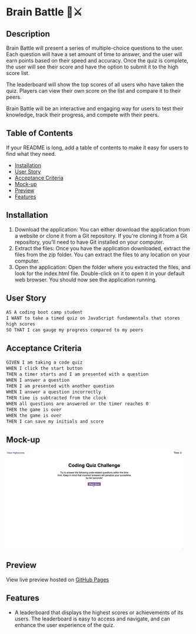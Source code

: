 # Brain Battle 🧠⚔️

## Description

Brain Battle will present a series of multiple-choice questions to the user. Each question will have a set amount of time to answer, and the user will earn points based on their speed and accuracy. Once the quiz is complete, the user will see their score and have the option to submit it to the high score list.

The leaderboard will show the top scores of all users who have taken the quiz. Players can view their own score on the list and compare it to their peers. 

Brain Battle will be an interactive and engaging way for users to test their knowledge, track their progress, and compete with their peers.

## Table of Contents

If your README is long, add a table of contents to make it easy for users to find what they need.

- [Installation](#installation)
- [User Story](#user-story)
- [Acceptance Criteria](#acceptance-criteria)
- [Mock-up](#mock-up)
- [Preview](#preview)
- [Features](#features)

## Installation

1. Download the application: You can either download the application from a website or clone it from a Git repository. If you're cloning it from a Git repository, you'll need to have Git installed on your computer.
2. Extract the files: Once you have the application downloaded, extract the files from the zip folder. You can extract the files to any location on your computer.
3. Open the application: Open the folder where you extracted the files, and look for the index.html file. Double-click on it to open it in your default web browser. You should now see the application running.


## User Story

```
AS A coding boot camp student
I WANT to take a timed quiz on JavaScript fundamentals that stores high scores
SO THAT I can gauge my progress compared to my peers
```

## Acceptance Criteria

```
GIVEN I am taking a code quiz
WHEN I click the start button
THEN a timer starts and I am presented with a question
WHEN I answer a question
THEN I am presented with another question
WHEN I answer a question incorrectly
THEN time is subtracted from the clock
WHEN all questions are answered or the timer reaches 0
THEN the game is over
WHEN the game is over
THEN I can save my initials and score
```

## Mock-up

![alt text](/images/04-web-apis-homework-demo.gif)

## Preview

View live preview hosted on [GitHub Pages](https://jeffreyvicente.github.io/04-brain-battle/)


## Features

- A leaderboard that displays the highest scores or achievements of its users. The leaderboard is easy to access and navigate, and can enhance the user experience of the quiz.


